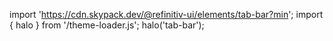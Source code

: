 <!--
type: template
name: tab-bar
-->

import 'https://cdn.skypack.dev/@refinitiv-ui/elements/tab-bar?min';
import { halo } from '/theme-loader.js';
halo('tab-bar');
